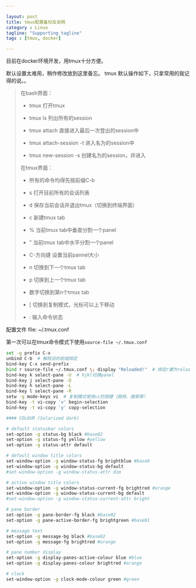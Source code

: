 ```yaml
---

layout: post
title: tmux配置备份及说明
category : Linux
tagline: "Supporting tagline"
tags : [tmux, docker]

---
```


目前在docker环境开发，用tmux十分方便。

默认设置太难用，稍作修改放到这里备忘。
tmux 默认操作如下，只拿常用的我记得的说。。

>在bash界面：
>
>   * tmux  打开tmux
>
>   * tmux ls 列出所有的session
>
>   * tmux attach 直接进入最后一次登出的session中
>
>   * tmux attach-session -t <session-name> 进入名为<session-name>的session中
>
>   * tmux new-session -s <session-name> 创建名为<session-name>的session，并进入
>
>在tmux界面：
>
>   * 所有的命令均得先按前缀C-b
>
>   * s 打开目前所有的会话列表
>
>   * d 保存当前会话并退出tmux（切换到终端界面）
>
>   * c 新建tmux tab
>
>   * % 当前tmux tab中垂直分割一个panel
>
>   * " 当前tmux tab中水平分割一个panel
>
>   * C-方向键 设置当前pannel大小
>
>   * n 切换到下一个tmux tab
>
>   * p 切换到上一个tmux tab
>
>   * 数字切换到第n个tmux tab
>
>   * [ 切换到复制模式，光标可以上下移动
>
>   * : 输入命令状态


配置文件
file: ~/.tmux.conf

第一次可以在tmux命令模式下使用`source-file ~/.tmux.conf`

```bash
set -g prefix C-x
unbind C-b  # 解除旧的前缀绑定
bind-key C-x send-prefix
bind r source-file ~/.tmux.conf \; display "Reloaded!"  # 绑定r建为reload conf文件
bind-key k select-pane -U  # hjkl切换panel
bind-key j select-pane -D
bind-key h select-pane -L
bind-key l select-pane -R
setw -g mode-keys vi  # 复制模式使用vi的按键（跳转、搜索等）
bind-key -t vi-copy 'v' begin-selection
bind-key -t vi-copy 'y' copy-selection

#### COLOUR (Solarized dark)

# default statusbar colors
set-option -g status-bg black #base02
set-option -g status-fg yellow #yellow
set-option -g status-attr default

# default window title colors
set-window-option -g window-status-fg brightblue #base0
set-window-option -g window-status-bg default
#set-window-option -g window-status-attr dim

# active window title colors
set-window-option -g window-status-current-fg brightred #orange
set-window-option -g window-status-current-bg default
#set-window-option -g window-status-current-attr bright

# pane border
set-option -g pane-border-fg black #base02
set-option -g pane-active-border-fg brightgreen #base01

# message text
set-option -g message-bg black #base02
set-option -g message-fg brightred #orange

# pane number display
set-option -g display-panes-active-colour blue #blue
set-option -g display-panes-colour brightred #orange

# clock
set-window-option -g clock-mode-colour green #green
```
